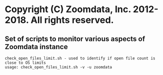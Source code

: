 # Copyright (C) Zoomdata, Inc. 2012-2018. All rights reserved.

## Set of scripts to monitor various aspects of Zoomdata instance 

```
check_open_files_limit.sh - used to identify if open file count is close to OS limits
usage: check_open_files_limit.sh -v -u zoomdata
```
